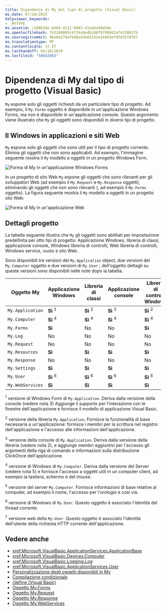```yaml
---
title: Dipendenza di My dal tipo di progetto (Visual Basic)
ms.date: 07/20/2015
helpviewer_keywords:
- _MYTYPE
ms.assetid: c188b38e-bd9d-4121-9983-41ea6a94d28e
ms.openlocfilehash: 743160889c4f24a9edb2d0f9799662a74c5061fb
ms.sourcegitcommit: 0be8a279af6d8a43e03141e349d3efd5d35f8767
ms.translationtype: MT
ms.contentlocale: it-IT
ms.lasthandoff: 04/18/2019
ms.locfileid: "58842083"
---
```

# <a name="how-my-depends-on-project-type-visual-basic"></a>Dipendenza di My dal tipo di progetto (Visual Basic)
`My` espone solo gli oggetti richiesti da un particolare tipo di progetto. Ad esempio, il `My.Forms` oggetto è disponibile in un'applicazione Windows Forms, ma non è disponibile in un'applicazione console. Questo argomento viene illustrato che `My` gli oggetti sono disponibili in diversi tipi di progetto.  
  
## <a name="my-in-windows-applications-and-web-sites"></a>Il Windows in applicazioni e siti Web  
 `My` espone solo gli oggetti che sono utili per il tipo di progetto corrente. Elimina gli oggetti che non sono applicabili. Ad esempio, l'immagine seguente mostra il `My` modello a oggetti in un progetto Windows Form.  
  
 ![Forma di My in un'applicazione Windows Forms](../../../visual-basic/developing-apps/development-with-my/media/myinwinform.png "MyInWinForm")  
  
 In un progetto di sito Web `My` espone gli oggetti che sono rilevanti per gli sviluppatori Web (ad esempio il `My.Request` e `My.Response` oggetti), eliminando gli oggetti che non sono rilevanti (, ad esempio il `My.Forms` oggetto). La figura seguente mostra il `My` modello a oggetti in un progetto sito Web:  
  
 ![Forma di My in un'applicazione Web](../../../visual-basic/developing-apps/development-with-my/media/myinweb.png "MyInWeb")  
  
## <a name="project-details"></a>Dettagli progetto  
 La tabella seguente illustra che `My` gli oggetti sono abilitati per impostazione predefinita per otto tipi di progetto: Applicazione Windows, libreria di classi, applicazione console, Windows libreria di controlli, Web libreria di controlli, Windows service, vuoto e sito Web.  
  
 Sono disponibili tre versioni del `My.Application` object, due versioni del `My.Computer` oggetto e due versioni di `My.User` ; dell'oggetto dettagli su queste versioni sono disponibili nelle note dopo la tabella.  
  
|Oggetto My|Applicazione Windows|Libreria di classi|Applicazione console|Libreria di controlli Windows|Libreria di controlli Web|Servizio Windows|Empty|Sito Web|  
|---|---|---|---|---|---|---|---|---|  
|`My.Application`|**Sì** <sup>1</sup>|**Sì** <sup>2</sup>|**Sì** <sup>3</sup>|**Sì** <sup>2</sup>|No|**Sì** <sup>3</sup>|No|No|  
|`My.Computer`|**Sì** <sup>4</sup>|**Sì** <sup>4</sup>|**Sì** <sup>4</sup>|**Sì** <sup>4</sup>|**Sì** <sup>5</sup>|**Sì** <sup>4</sup>|No|**Sì** <sup>5</sup>|  
|`My.Forms`|**Sì**|No|No|**Sì**|No|No|No|No|  
|`My.Log`|No|No|No|No|No|No|No|**Sì**|  
|`My.Request`|No|No|No|No|No|No|No|**Sì**|  
|`My.Resources`|**Sì**|**Sì**|**Sì**|**Sì**|**Sì**|**Sì**|No|No|  
|`My.Response`|No|No|No|No|No|No|No|**Sì**|  
|`My.Settings`|**Sì**|**Sì**|**Sì**|**Sì**|**Sì**|**Sì**|No|No|  
|`My.User`|**Sì** <sup>6</sup>|**Sì** <sup>6</sup>|**Sì** <sup>6</sup>|**Sì** <sup>6</sup>|**Sì** <sup>7</sup>|**Sì** <sup>6</sup>|No|**Sì** <sup>7</sup>|  
|`My.WebServices`|**Sì**|**Sì**|**Sì**|**Sì**|**Sì**|**Sì**|No|No|  
  
 <sup>1</sup> versione di Windows Form di `My.Application`. Deriva dalla versione della console (vedere nota 3) Aggiunge il supporto per l'interazione con le finestre dell'applicazione e fornisce il modello di applicazione Visual Basic.  
  
 <sup>2</sup> versione della libreria `My.Application`. Fornisce la funzionalità di base necessaria a un'applicazione: fornisce i membri per la scrittura nel registro dell'applicazione e l'accesso alle informazioni dell'applicazione.  
  
 <sup>3</sup> versione della console di `My.Application`. Deriva dalla versione della libreria (vedere nota 2), e aggiunge membri aggiuntivi per l'accesso gli argomenti della riga di comando e informazioni sulla distribuzione ClickOnce dell'applicazione.  
  
 <sup>4</sup> versione di Windows di `My.Computer`. Deriva dalla versione del Server (vedere nota 5) e fornisce l'accesso a oggetti utili in un computer client, ad esempio la tastiera, schermo e del mouse.  
  
 <sup>5</sup> versione del server `My.Computer`. Fornisce informazioni di base relative al computer, ad esempio il nome, l'accesso per l'orologio e così via.  
  
 <sup>6</sup> versione di Windows di `My.User`. Questo oggetto è associato l'identità del thread corrente.  
  
 <sup>7</sup> versione web della `My.User`. Questo oggetto è associato l'identità dell'utente della richiesta HTTP corrente dell'applicazione.  
  
## <a name="see-also"></a>Vedere anche

- <xref:Microsoft.VisualBasic.ApplicationServices.ApplicationBase>
- <xref:Microsoft.VisualBasic.Devices.Computer>
- <xref:Microsoft.VisualBasic.Logging.Log>
- <xref:Microsoft.VisualBasic.ApplicationServices.User>
- [Personalizzazione degli oggetti disponibili in My](../../../visual-basic/developing-apps/customizing-extending-my/customizing-which-objects-are-available-in-my.md)
- [Compilazione condizionale](../../../visual-basic/programming-guide/program-structure/conditional-compilation.md)
- [/define (Visual Basic)](../../../visual-basic/reference/command-line-compiler/define.md)
- [Oggetto My.Forms](../../../visual-basic/language-reference/objects/my-forms-object.md)
- [Oggetto My.Request](../../../visual-basic/language-reference/objects/my-request-object.md)
- [Oggetto My.Response](../../../visual-basic/language-reference/objects/my-response-object.md)
- [Oggetto My.WebServices](../../../visual-basic/language-reference/objects/my-webservices-object.md)
